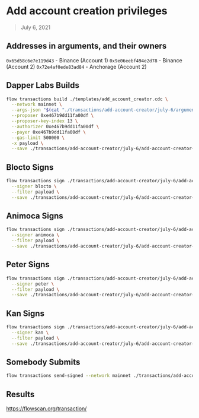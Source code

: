 # Add account creation privileges

> July 6, 2021

## Addresses in arguments, and their owners

`0x65d58c6e7e119d43` - Binance (Account 1)
`0x9e06eebf494e2d78` - Binance (Account 2)
`0x72e4af0ede83ad84` - Anchorage (Account 2)

## Dapper Labs Builds 

```sh
flow transactions build ./templates/add_account_creator.cdc \
  --network mainnet \
  --args-json "$(cat "./transactions/add-account-creator/july-6/arguments.json")" \
  --proposer 0xe467b9dd11fa00df \
  --proposer-key-index 13 \
  --authorizer 0xe467b9dd11fa00df \
  --payer 0xe467b9dd11fa00df \
  --gas-limit 500000 \
  -x payload \
  --save ./transactions/add-account-creator/july-6/add-account-creator-july-6-unsigned.rlp
```

## Blocto Signs

```sh
flow transactions sign ./transactions/add-account-creator/july-6/add-account-creator-july-6-unsigned.rlp \
  --signer blocto \
  --filter payload \
  --save ./transactions/add-account-creator/july-6/add-account-creator-july-6-sig-1.rlp
```

## Animoca Signs

```sh
flow transactions sign ./transactions/add-account-creator/july-6/add-account-creator-july-6-sig-1.rlp \
  --signer animoca \
  --filter payload \
  --save ./transactions/add-account-creator/july-6/add-account-creator-july-6-sig-2.rlp
```

## Peter Signs

```sh
flow transactions sign ./transactions/add-account-creator/july-6/add-account-creator-july-6-sig-2.rlp \
  --signer peter \
  --filter payload \
  --save ./transactions/add-account-creator/july-6/add-account-creator-july-6-sig-3.rlp
```

## Kan Signs

```sh
flow transactions sign ./transactions/add-account-creator/july-6/add-account-creator-july-6-sig-3.rlp \
  --signer kan \
  --filter payload \
  --save ./transactions/add-account-creator/july-6/add-account-creator-july-6-sig-complete.rlp
```


## Somebody Submits

```sh
flow transactions send-signed --network mainnet ./transactions/add-account-creator/july-6/add-account-creator-july-6-sig-complete.rlp
```

## Results

https://flowscan.org/transaction/
